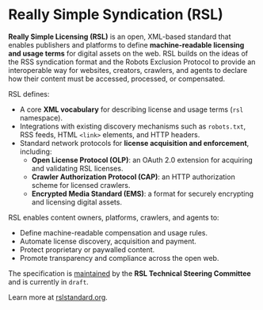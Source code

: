 # Really Simple Syndication (RSL)

**Really Simple Licensing (RSL)** is an open, XML-based standard that enables publishers and platforms to define **machine-readable licensing and usage terms** for digital assets on the web. RSL builds on the ideas of the RSS syndication format and the Robots Exclusion Protocol to provide an interoperable way for websites, creators, crawlers, and agents to declare how their content must be accessed, processed, or compensated.

RSL defines:
- A core **XML vocabulary** for describing license and usage terms (`rsl` namespace).
- Integrations with existing discovery mechanisms such as `robots.txt`, RSS feeds, HTML `<link>` elements, and HTTP headers.
- Standard network protocols for **license acquisition and enforcement**, including:
  - **Open License Protocol (OLP)**: an OAuth 2.0 extension for acquiring and validating RSL licenses.
  - **Crawler Authorization Protocol (CAP)**: an HTTP authorization scheme for licensed crawlers.
  - **Encrypted Media Standard (EMS)**: a format for securely encrypting and licensing digital assets.

RSL enables content owners, platforms, crawlers, and agents to:
- Define machine-readable compensation and usage rules.  
- Automate license discovery, acquisition and payment.  
- Protect proprietary or paywalled content.  
- Promote transparency and compliance across the open web.

The specification is [maintained](https://rslstandard.org/about) by the **RSL Technical Steering Committee** and is currently in `draft`.

Learn more at [rslstandard.org](https://rslstandard.org).
